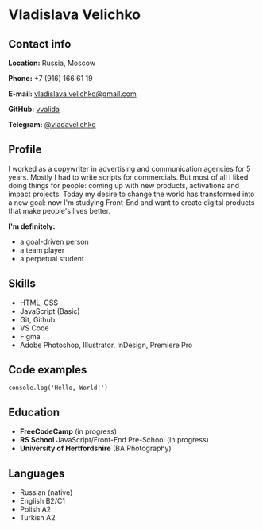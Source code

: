 # Vladislava Velichko

## Contact info
**Location:** Russia, Moscow

**Phone:** +7 (916) 166 61 19

**E-mail:** vladislava.velichko@gmail.com

**GitHub:** [vvalida](https://github.com/vvalida)

**Telegram:** [@vladavelichko](https://t.me/vladavelichko)

## **Profile**

I worked as a copywriter in advertising and communication agencies for 5 years. Mostly I had to write scripts for commercials. But most of all I liked doing things for people: coming up with new products, activations and impact projects. Today my desire to change the world has transformed into a new goal: now I'm studying Front-End and want to create digital products that make people's lives better. 

**I'm definitely:**
- a goal-driven person
- a team player
- a perpetual student

## **Skills**
- HTML, CSS
- JavaScript (Basic)
- Git, Github
- VS Code
- Figma
- Adobe Photoshop, Illustrator, InDesign, Premiere Pro 

## **Code examples**
`console.log('Hello, World!')`

## **Education**
- **FreeCodeCamp** (in progress) 
- **RS School** JavaScript/Front-End Pre-School (in progress)
- **University of Hertfordshire** (BA Photography)

## **Languages**
- Russian (native)
- English B2/C1
- Polish A2
- Turkish A2
